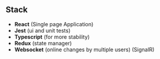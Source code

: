 ## Stack
- **React** (Single page Application)
- **Jest** (ui and unit tests)
- **Typescript** (for more stability)
- **Redux** (state manager)
- **Websocket** (online changes by multiple users) (SignalR)